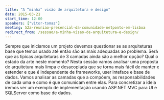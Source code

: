 ```yaml
---
title: "A “minha” visão de arquitetura e design"
date: 2015-03-21
start_time: 12:00
speakers: ["vitor-tomaz"]
meeting: 52a-reuniao-presencial-da-comunidade-netponto-em-lisboa
redirect_from: /sessao/a-minha-visao-de-arquitetura-e-design/
---
```


Sempre que iniciamos um projeto devemos questionar se as arquiteturas base que temos usado até então são as mais adequadas ao problema. Será que as típicas arquiteturas de 3 camadas ainda são a melhor opção? Qual o estado da arte neste momento?
Nesta sessão vamos analisar uma proposta de arquitetura mais limpa e desacoplada que se torna mais fácil de manter e estender e que é independente de frameworks, user inteface e base de dados.
Vamos analisar as camadas que a compõem, as responsabilidades de cada uma e como é que comunicam entre elas.
Para concretizar a ideia iremos ver um exemplo de implementação usando ASP.NET MVC para UI e SQLServer como base de dados.
